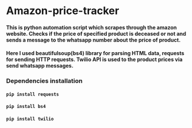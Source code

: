 # Amazon-price-tracker

####  This is python automation script which scrapes through the amazon website. Checks if the price of specified product is deceased or not and sends a message to the whatsapp number about the price of product. 
#### Here I used beautifulsoup(bs4) library for parsing HTML data, requests for sending HTTP requests. Twilio API is used to the product prices via send whatsapp messages.

### Dependencies installation
#### `pip install requests`
#### `pip install bs4`
#### `pip install twilio`


